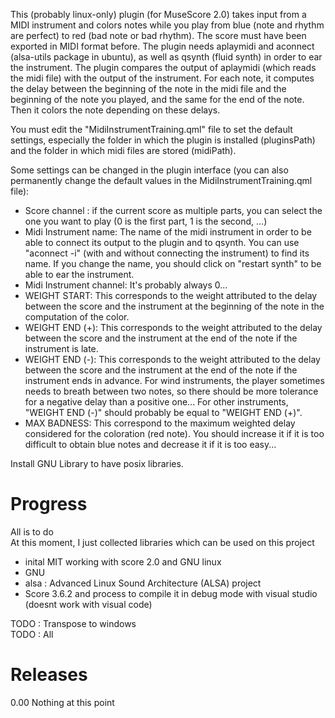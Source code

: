 This (probably linux-only) plugin (for MuseScore 2.0) takes input from a MIDI instrument and colors notes while you play from blue (note and rhythm are perfect) to red (bad note or bad rhythm).
The score must have been exported in MIDI format before.
The plugin needs aplaymidi and aconnect (alsa-utils package in ubuntu), as well as qsynth (fluid synth) in order to ear the instrument.
The plugin compares the output of aplaymidi (which reads the midi file) with the output of the instrument. For each note, it computes the delay between the beginning of the note in the midi file and the beginning of the note you played, and the same for the end of the note. Then it colors the note depending on these delays.

You must edit the "MidiInstrumentTraining.qml" file to set the default settings, especially the folder in which the plugin is installed (pluginsPath) and the folder in which midi files are stored (midiPath).

Some settings can be changed in the plugin interface (you can also permanently change the default values in the MidiInstrumentTraining.qml file):
- Score channel : if the current score as multiple parts, you can select the one you want to play (0 is the first part, 1 is the second, ...)
- Midi Instrument name: The name of the midi instrument in order to be able to connect its output to the plugin and to qsynth. You can use "aconnect -i" (with and without connecting the instrument) to find its name. If you change the name, you should click on "restart synth" to be able to ear the instrument.
- Midi Instrument channel: It's probably always 0...
- WEIGHT START: This corresponds to the weight attributed to the delay between the score and the instrument at the beginning of the note in the computation of the color.
- WEIGHT END (+): This corresponds to the weight attributed to the delay between the score and the instrument at the end of the note if the instrument is late.
- WEIGHT END (-): This corresponds to the weight attributed to the delay between the score and the instrument at the end of the note if the instrument ends in advance. For wind instruments, the player sometimes needs to breath between two notes, so there should be more tolerance for a negative delay than a positive one... For other instruments, "WEIGHT END (-)" should probably be equal to "WEIGHT END (+)".
- MAX BADNESS: This correspond to the maximum weighted delay considered for the coloration (red note). You should increase it if it is too difficult to obtain blue notes and decrease it if it is too easy...


Install GNU Library to have posix libraries.


# Progress 
All is to do   
At this moment, I just collected libraries which can be used on this project 
  - inital MIT working with score 2.0 and GNU linux
  - GNU  
  - alsa : Advanced Linux Sound Architecture (ALSA) project  
  - Score 3.6.2 and process to compile it in debug mode with visual studio (doesnt work with visual code)  
  
TODO : Transpose to windows  
TODO : All  


# Releases
0.00 Nothing at this point  
